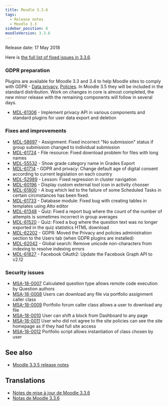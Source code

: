 ```yaml
---
title: Moodle 3.3.6
tags:
  - Release notes
  - Moodle 3.3
sidebar_position: 6
moodleVersion: 3.3.6
---
```


Release date: 17 May 2018

Here is [the full list of fixed issues in 3.3.6](https://tracker.moodle.org/secure/IssueNavigator!executeAdvanced.jspa?jqlQuery=project+%3D+mdl+AND+resolution+%3D+fixed+AND+fixVersion+in+%28%223.3.6%22%29+ORDER+BY+priority+DESC&runQuery=true&clear=true).

### GDPR preparation

Plugins are available for Moodle 3.3 and 3.4 to help Moodle sites to comply with GDPR - [Data privacy](https://moodle.org/plugins/tool_dataprivacy), [Policies](https://moodle.org/plugins/tool_policy). In Moodle 3.5 they will be included in the standard distribution. Work on changes in core is almost completed, the new minor release with the remaining components will follow in several days.

- [MDL-61306](https://tracker.moodle.org/browse/MDL-61306) - Implement privacy API in various components and standard plugins for user data export and deletion

### Fixes and improvements

- [MDL-58697](https://tracker.moodle.org/browse/MDL-58697) - Assignment: Fixed incorrect "No submission" status if group submission changed to individual submission
- [MDL-61724](https://tracker.moodle.org/browse/MDL-61724) - File resource: Fixed download problem for files with long names
- [MDL-55532](https://tracker.moodle.org/browse/MDL-55532) - Show grade category name in Grades Export
- [MDL-61714](https://tracker.moodle.org/browse/MDL-61714) - GDPR and privacy: Change default age of digital consent according to current legislation on each country
- [MDL-52989](https://tracker.moodle.org/browse/MDL-52989) - Lesson: Fixed regression in cluster navigation
- [MDL-60196](https://tracker.moodle.org/browse/MDL-60196) - Display custom external tool icon in activity chooser
- [MDL-61800](https://tracker.moodle.org/browse/MDL-61800) - A bug which led to the failure of some Scheduled Tasks in certain circmstances has been fixed.
- [MDL-61733](https://tracker.moodle.org/browse/MDL-61733) - Database module: Fixed bug with creating tables in templates using Atto editor
- [MDL-61348](https://tracker.moodle.org/browse/MDL-61348) - Quiz: Fixed a report bug where the count of the number of attempts is sometimes incorrect in group averages
- [MDL-61520](https://tracker.moodle.org/browse/MDL-61520) - Quiz: Fixed a bug where the question text was no longer exported in the quiz statistics HTML download
- [MDL-62202](https://tracker.moodle.org/browse/MDL-62202) - GDPR: Moved the Privacy and policies administration section to the Users tab (when GDPR plugins are installed)
- [MDL-62042](https://tracker.moodle.org/browse/MDL-62042) - Global search: Remove unicode non-characters from indexing to resolve indexing errors
- [MDL-61827](https://tracker.moodle.org/browse/MDL-61827) - Facebook OAuth2: Update the Facebook Graph API to v2.12

### Security issues

- [MSA-18-0007](https://moodle.org/mod/forum/discuss.php?d=371199) Calculated question type allows remote code execution by Question authors
- [MSA-18-0008](https://moodle.org/mod/forum/discuss.php?d=371200) Users can download any file via portfolio assignment caller class
- [MSA-18-0009](https://moodle.org/mod/forum/discuss.php?d=371201) Portfolio forum caller class allows a user to download any file
- [MSA-18-0010](https://moodle.org/mod/forum/discuss.php?d=371202) User can shift a block from Dashboard to any page
- [MSA-18-0011](https://moodle.org/mod/forum/discuss.php?d=371203) User who did not agree to the site policies can see the site homepage as if they had full site access
- [MSA-18-0012](https://moodle.org/mod/forum/discuss.php?d=371204) Portfolio script allows instantiation of class chosen by user

## See also

- [Moodle 3.3.5 release notes](/general/releases/3.3/3.3.5)

## Translations

- [Notes de mise à jour de Moodle 3.3.6](https://docs.moodle.org/fr/Notes_de_mise_à_jour_de_Moodle_3.3.6)
- [Notas de Moodle 3.3.6](https://docs.moodle.org/es/Notas_de_Moodle_3.3.6)
